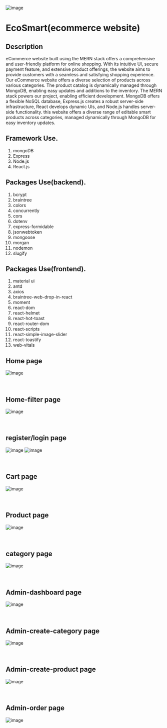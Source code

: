 ![image](https://github.com/Pranay36/Eco-Smart-ecommerce-website-/assets/98728524/4bd091fd-a536-477b-839f-757215e29b41)

# EcoSmart(ecommerce website)

## Description
eCommerce website built using the MERN stack offers a comprehensive and user-friendly platform for online shopping. With its intuitive UI, secure payment feature, and extensive product offerings, the website aims to provide customers with a seamless and satisfying shopping experience.
Our eCommerce website offers a diverse selection of products across various categories. The product catalog is dynamically managed through MongoDB, enabling easy updates and additions to the inventory.
The MERN stack powers our project, enabling efficient development. MongoDB offers a flexible NoSQL database, Express.js creates a robust server-side infrastructure, React develops dynamic UIs, and Node.js handles server-side functionality.
this website offers a diverse range of editable smart products across categories, managed dynamically through MongoDB for easy inventory updates.

## Framework Use.
1. mongoDB
2. Express
3. Node.js
4. React.js

## Packages Use(backend).
1. bcrypt
2. braintree
3. colors
4. concurrently
5. cors
6. dotenv
7. express-formidable
8. jsonwebtoken
9. mongoose
10. morgan
11. nodemon
12. slugify

## Packages Use(frontend).
1. material ui
2. antd
3. axios
4. braintree-web-drop-in-react
5. moment
6. react-dom
7. react-helmet
8. react-hot-toast
9. react-router-dom
10. react-scripts
11. react-simple-image-slider
12. react-toastify
13. web-vitals


## Home page
![image](https://github.com/Pranay36/Eco-Smart-ecommerce-website-/assets/98728524/c4e4f1a7-fba6-4a52-9e81-a629a249ae7a)
<Br/>
<Br/>
<Br/>

## Home-filter page
![image](https://github.com/Pranay36/Eco-Smart-ecommerce-website-/assets/98728524/1c0e6c96-2c0b-4fcc-8e62-23eb2b97e91d)
<Br/>
<Br/>
<Br/>

## register/login page
![image](https://github.com/Pranay36/Eco-Smart-ecommerce-website-/assets/98728524/18e0c773-d74c-46ae-b7d8-6c5dd0848729) ![image](https://github.com/Pranay36/Eco-Smart-ecommerce-website-/assets/98728524/3790c07a-ea84-43de-be7b-a6ce213d5eb5)
<Br/>
<Br/>
<Br/>


## Cart page
![image](https://github.com/Pranay36/Eco-Smart-ecommerce-website-/assets/98728524/ab006fe4-d71f-4a56-bef3-0a23f310e05f)
<Br/>
<Br/>
<Br/>

## Product page
![image](https://github.com/Pranay36/Eco-Smart-ecommerce-website-/assets/98728524/5ffee326-8755-4c53-ba8c-0bcca3d09d76)
<Br/>
<Br/>
<Br/>


## category page
![image](https://github.com/Pranay36/Eco-Smart-ecommerce-website-/assets/98728524/f61baea9-3777-4f93-9d33-e03f4848e91e)
<Br/>
<Br/>
<Br/>



## Admin-dashboard page
![image](https://github.com/Pranay36/Eco-Smart-ecommerce-website-/assets/98728524/73255078-b0e8-4f11-81ad-a6ac0f529df4)
<Br/>
<Br/>
<Br/>

## Admin-create-category page
![image](https://github.com/Pranay36/Eco-Smart-ecommerce-website-/assets/98728524/d40ce41e-0f89-4c17-8c8c-1e3e5de2c38f)
<Br/>
<Br/>
<Br/>

## Admin-create-product page
![image](https://github.com/Pranay36/Eco-Smart-ecommerce-website-/assets/98728524/681f7c3f-a248-4ea0-88ab-a40626cec021)
<Br/>
<Br/>
<Br/>

## Admin-order page
![image](https://github.com/Pranay36/Eco-Smart-ecommerce-website-/assets/98728524/2c566355-6ff2-4f34-95dd-ea729c9e0ff2)





